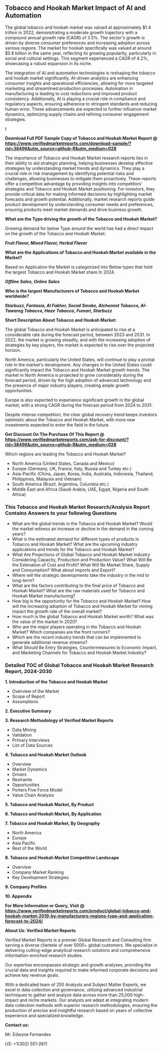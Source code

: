 <h2>Tobacco and Hookah Market Impact of AI and Automation</h2><p>The global tobacco and hookah market was valued at approximately $1.4 trillion in 2022, demonstrating a moderate growth trajectory with a compound annual growth rate (CAGR) of 3.5%. The sector's growth is driven by diverse consumer preferences and increasing adoption across various regions. The market for hookah specifically was valued at around $5.8 billion in the same year, reflecting its growing popularity, particularly in social and cultural settings. This segment experienced a CAGR of 4.2%, showcasing a robust expansion in its niche.</p><p>The integration of AI and automation technologies is reshaping the tobacco and hookah market significantly. AI-driven analytics are enhancing consumer insights and operational efficiencies, allowing for more targeted marketing and streamlined production processes. Automation in manufacturing is leading to cost reductions and improved product consistency. Additionally, AI is playing a crucial role in compliance and regulatory aspects, ensuring adherence to stringent standards and reducing human error. These advancements are expected to further influence market dynamics, optimizing supply chains and refining consumer engagement strategies.</p>t</p><p id="" class=""><strong>Download Full PDF Sample Copy of Tobacco and Hookah Market Report @ <a href="https://www.verifiedmarketreports.com/download-sample/?rid=38496&utm_source=github-R&utm_medium=028" target="_blank">https://www.verifiedmarketreports.com/download-sample/?rid=38496&utm_source=github-R&utm_medium=028</a></strong></p><p>The importance of&nbsp;Tobacco and Hookah Market research reports lies in their ability to aid strategic planning, helping businesses develop effective strategies by understanding market trends and dynamics. They play a crucial role in risk management by identifying potential risks and challenges, allowing businesses to mitigate them proactively. These reports offer a competitive advantage by providing insights into competitors' strategies and Tobacco and Hookah Market positioning. For investors, they provide critical data for making informed decisions by highlighting market forecasts and growth potential. Additionally, market research reports guide product development by understanding consumer needs and preferences, ensuring products meet market demands and drive business growth.</p><p><strong>What are the&nbsp;Type driving the growth of the Tobacco and Hookah Market?</strong></p><p id="" class="">Growing demand for below Type around the world has had a direct impact on the growth of the Tobacco and Hookah Market:</p><em><strong>Fruit Flavor, Mixed Flavor, Herbal Flavor</strong></em></p><strong>What are the&nbsp;Applications&nbsp;of Tobacco and Hookah Market available in the Market?</strong></p><p id="" class="">Based on Application the Market is categorized into Below types that held the largest Tobacco and Hookah Market share In 2024.</p><em><strong>Offline Sales, Online Sales</strong></em></p><strong>Who is the largest Manufacturers of Tobacco and Hookah Market worldwide?</strong></p><p><em><strong>Starbuzz, Fantasia, Al Fakher, Social Smoke, Alchemist Tobacco, Al-Tawareg Tobacco, Haze Tobacco, Fumari, Starbuzz</strong></em></p><p id="" class=""><strong>Short Description About Tobacco and Hookah Market:</strong></p><p>The global Tobacco and Hookah Market is anticipated to rise at a considerable rate during the forecast period, between 2023 and 2031. In 2022, the market is growing steadily, and with the increasing adoption of strategies by key players, the market is expected to rise over the projected horizon.</p><p>North America, particularly the United States, will continue to play a pivotal role in the market's development. Any changes in the United States could significantly impact the Tobacco and Hookah Market growth trends. The market in North America is projected to grow considerably during the forecast period, driven by the high adoption of advanced technology and the presence of major industry players, creating ample growth opportunities.</p><p>Europe is also expected to experience significant growth in the global market, with a strong CAGR during the forecast period from 2024 to 2031.</p><p>Despite intense competition, the clear global recovery trend keeps investors optimistic about the Tobacco and Hookah Market, with more new investments expected to enter the field in the future.</p><p id="" class=""><strong>Get Discount On The Purchase Of This Report @ <a href="https://www.verifiedmarketreports.com/ask-for-discount/?rid=38496&utm_source=github-R&utm_medium=028" target="_blank">https://www.verifiedmarketreports.com/ask-for-discount/?rid=38496&utm_source=github-R&utm_medium=028</a></strong></p>Which regions are leading the Tobacco and Hookah Market?</p><ul><li>North America (United States, Canada and Mexico)</li><li>Europe (Germany, UK, France, Italy, Russia and Turkey etc.)</li><li>Asia-Pacific (China, Japan, Korea, India, Australia, Indonesia, Thailand, Philippines, Malaysia and Vietnam)</li><li>South America (Brazil, Argentina, Columbia etc.)</li><li>Middle East and Africa (Saudi Arabia, UAE, Egypt, Nigeria and South Africa)</li></ul><h3 id="" class="">This Tobacco and Hookah Market Research/Analysis Report Contains Answers to your following Questions</h3><ul><li>What are the global trends in the Tobacco and Hookah Market? Would the market witness an increase or decline in the demand in the coming years?</li><li>What is the estimated demand for different types of products in Tobacco and Hookah Market? What are the upcoming industry applications and trends for the Tobacco and Hookah Market?</li><li>What Are Projections of Global Tobacco and Hookah Market Industry Considering Capacity, Production and Production Value? What Will Be the Estimation of Cost and Profit? What Will Be Market Share, Supply and Consumption? What about imports and Export?</li><li>Where will the strategic developments take the industry in the mid to long-term?</li><li>What are the factors contributing to the final price of Tobacco and Hookah Market? What are the raw materials used for Tobacco and Hookah Market manufacturing?</li><li>How big is the opportunity for the Tobacco and Hookah Market? How will the increasing adoption of Tobacco and Hookah Market for mining impact the growth rate of the overall market?</li><li>How much is the global Tobacco and Hookah Market worth? What was the value of the market In 2020?</li><li>Who are the major players operating in the Tobacco and Hookah Market? Which companies are the front runners?</li><li>Which are the recent industry trends that can be implemented to generate additional revenue streams?</li><li>What Should Be Entry Strategies, Countermeasures to Economic Impact, and Marketing Channels for Tobacco and Hookah Market Industry?</li></ul><h3 id="" class="">Detailed TOC of Global Tobacco and Hookah Market Research Report, 2024-2030</h3><p id="" class=""><strong>1. Introduction of the Tobacco and Hookah Market</strong></p><ul><li>Overview of the Market</li><li>Scope of Report</li><li>Assumptions</li></ul><p id="" class=""><strong>2. Executive Summary</strong></p><p id="" class=""><strong>3. Research Methodology of Verified Market Reports</strong></p><ul><li>Data Mining</li><li>Validation</li><li>Primary Interviews</li><li>List of Data Sources</li></ul><p id="" class=""><strong>4. Tobacco and Hookah Market Outlook</strong></p><ul><li>Overview</li><li>Market Dynamics</li><li>Drivers</li><li>Restraints</li><li>Opportunities</li><li>Porters Five Force Model</li><li>Value Chain Analysis</li></ul><p id="" class=""><strong>5. Tobacco and Hookah Market, By Product</strong></p><p id="" class=""><strong>6. Tobacco and Hookah Market, By Application</strong></p><p id="" class=""><strong>7. Tobacco and Hookah Market, By Geography</strong></p><ul><li>North America</li><li>Europe</li><li>Asia Pacific</li><li>Rest of the World</li></ul><p id="" class=""><strong>8. Tobacco and Hookah Market Competitive Landscape</strong></p><ul><li>Overview</li><li>Company Market Ranking</li><li>Key Development Strategies</li></ul><p id="" class=""><strong>9. Company Profiles</strong></p><p id="" class=""><strong>10. Appendix</strong></p><p id="" class=""><strong>For More Information or Query, Visit @ <a href="https://www.verifiedmarketreports.com/product/global-tobacco-and-hookah-market-2019-by-manufacturers-regions-type-and-application-forecast-to-2024/" target="_blank">https://www.verifiedmarketreports.com/product/global-tobacco-and-hookah-market-2019-by-manufacturers-regions-type-and-application-forecast-to-2024/</a></strong></p><p id="" class=""><strong>About Us: Verified Market Reports</strong></p><p id="" class="">Verified Market Reports is a premier Global Research and Consulting firm serving a diverse clientele of over 5000+ global customers. We specialize in delivering cutting-edge analytical research solutions and comprehensive information-enriched research studies.</p><p id="" class="">Our expertise encompasses strategic and growth analyses, providing the crucial data and insights required to make informed corporate decisions and achieve key revenue goals.</p><p id="" class="">With a dedicated team of 250 Analysts and Subject Matter Experts, we excel in data collection and governance, utilizing advanced industrial techniques to gather and analyze data across more than 25,000 high-impact and niche markets. Our analysts are adept at integrating modern data collection methods with superior research methodologies, ensuring the production of precise and insightful research based on years of collective experience and specialized knowledge.</p><p id="" class=""><strong>Contact us:</strong></p><p id="" class="">Mr. Edwyne Fernandes</p><p id="" class="">US: +1(302) 551-2611</p>